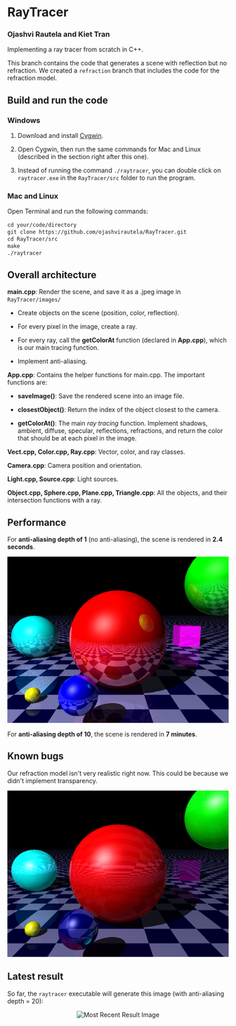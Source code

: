 # RayTracer

### Ojashvi Rautela and Kiet Tran

Implementing a ray tracer from scratch in C++.

This branch contains the code that generates a scene with reflection but no refraction. We created a `refraction` branch that includes the code for the refraction model.

## Build and run the code

### Windows

1. Download and install [Cygwin](https://cygwin.com/install.html "Cygwin's Download Page"). 

2. Open Cygwin, then run the same commands for Mac and Linux (described in the section right after this one).

3. Instead of running the command `./raytracer`, you can double click on `raytracer.exe` in the `RayTracer/src` folder to run the program.

### Mac and Linux

Open Terminal and run the following commands: 

```
cd your/code/directory
git clone https://github.com/ojashvirautela/RayTracer.git
cd RayTracer/src
make
./raytracer
```

## Overall architecture

**main.cpp**: Render the scene, and save it as a .jpeg image in `RayTracer/images/`

- Create objects on the scene (position, color, reflection).

- For every pixel in the image, create a ray.

- For every ray, call the **getColorAt** function (declared in **App.cpp**), which is our main tracing function.

- Implement anti-aliasing.

**App.cpp**: Contains the helper functions for main.cpp. The important functions are:

- **saveImage()**: Save the rendered scene into an image file.

- **closestObject()**: Return the index of the object closest to the camera.

- **getColorAt()**: The main *ray tracing* function. Implement shadows, ambient, diffuse, specular, reflections, refractions, and return the color that should be at each pixel in the image.

**Vect.cpp, Color.cpp, Ray.cpp**: Vector, color, and ray classes.

**Camera.cpp**: Camera position and orientation.

**Light.cpp, Source.cpp**: Light sources.

**Object.cpp, Sphere.cpp, Plane.cpp, Triangle.cpp**: All the objects, and their intersection functions with a ray.

## Performance

For **anti-aliasing depth of 1** (no anti-aliasing), the scene is rendered in **2.4 seconds**.

<p align="center">
  <img src="./images/milestones/dec11/scene_aadepth_1.jpeg" alt="Most Recent Result Image"/>
</p>

For **anti-aliasing depth of 10**, the scene is rendered in **7 minutes**.

## Known bugs

Our refraction model isn't very realistic right now. This could be because we didn't implement transparency.

<p align="center">
  <img src="./images/milestones/refraction/scene_aadepth_1.jpeg" alt="Refraction"/>
</p> 

## Latest result

So far, the `raytracer` executable will generate this image (with anti-aliasing depth = 20):

<p align="center">
  <img src="./images/milestones/dec11/scene_aadepth_20.jpeg" alt="Most Recent Result Image"/>
</p>
